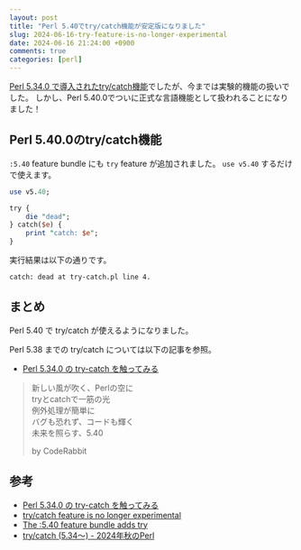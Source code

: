 ```yaml
---
layout: post
title: "Perl 5.40でtry/catch機能が安定版になりました"
slug: 2024-06-16-try-feature-is-no-longer-experimental
date: 2024-06-16 21:24:00 +0900
comments: true
categories: [perl]
---
```


[Perl 5.34.0 で導入されたtry/catch機能](https://shogo82148.github.io/blog/2021/12/09/perl-try-catch/)でしたが、今までは実験的機能の扱いでした。
しかし、Perl 5.40.0でついに正式な言語機能として扱われることになりました！

## Perl 5.40.0のtry/catch機能

`:5.40` feature bundle にも `try` feature が追加されました。
`use v5.40` するだけで使えます。

```perl
use v5.40;

try {
    die "dead";
} catch($e) {
    print "catch: $e";
}
```

実行結果は以下の通りです。

```plain
catch: dead at try-catch.pl line 4.
```

## まとめ

Perl 5.40 で try/catch が使えるようになりました。

Perl 5.38 までの try/catch については以下の記事を参照。

- [Perl 5.34.0 の try-catch を触ってみる](https://shogo82148.github.io/blog/2021/12/09/perl-try-catch/)

> 新しい風が吹く、Perlの空に\
> tryとcatchで一筋の光\
> 例外処理が簡単に\
> バグも恐れず、コードも輝く\
> 未来を照らす、5.40
>
> by CodeRabbit

## 参考

- [Perl 5.34.0 の try-catch を触ってみる](https://shogo82148.github.io/blog/2021/12/09/perl-try-catch/)
- [try/catch feature is no longer experimental](https://metacpan.org/release/HAARG/perl-5.40.0/view/pod/perldelta.pod#try/catch-feature-is-no-longer-experimental)
- [The :5.40 feature bundle adds try](https://metacpan.org/release/HAARG/perl-5.40.0/view/pod/perldelta.pod#The-:5.40-feature-bundle-adds-try)
- [try/catch (5.34〜) - 2024年秋のPerl](https://speakerdeck.com/charsbar/2024nian-qiu-noperl?slide=27)
